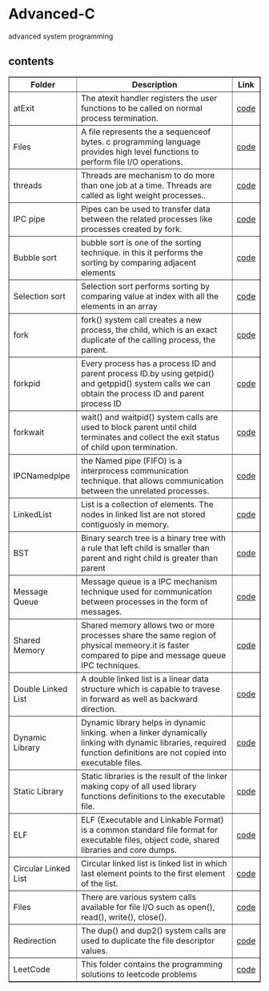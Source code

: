 # Advanced-C
advanced system programming


<h2>contents</h2>

<table style="width:100%" border="1px solid black">
<tr>
<th>Folder</th>
<th>Description</th>
<th>Link</th>
</tr>
<tr>
<td>atExit</td>
<td>The atexit handler registers the user functions to be called on normal process termination.</td>
<td><a href="https://github.com/lakshminarayana8522/Advanced-C/tree/main/atExit">code</a></td>
</tr>
<tr>
<td>Files</td>
<td>A file represents the a sequenceof bytes. c programming language provides high level functions to perform file I/O operations.</td>
<td><a href="https://github.com/lakshminarayana8522/Advanced-C/tree/main/files">code</a></td>
</tr>

<tr>
<td>threads</td>
<td>Threads are mechanism to do more than one job at a time. Threads are called as light weight processes..</td>
<td><a href="https://github.com/lakshminarayana8522/Advanced-C/tree/main/threads">code</a></td>
</tr>

<tr>
<td>IPC pipe</td>
<td>Pipes can be used to transfer data between the related processes like processes created by fork.</td>
<td><a href="https://github.com/lakshminarayana8522/Advanced-C/tree/main/IPCPipe">code</a></td>
</tr>
<tr>
<td>Bubble sort</td>
<td>bubble sort is one of the sorting technique. in this it performs the sorting by comparing adjacent elements</td>
<td><a href="https://github.com/lakshminarayana8522/Advanced-C/tree/main/bubblesort">code</a></td>
</tr>

<tr>
<td>Selection sort</td>
<td>Selection sort performs sorting by comparing value at index with all the elements in an array</td>
<td><a href="https://github.com/lakshminarayana8522/Advanced-C/tree/main/selectionSort">code</a></td>
</tr>
<tr>
<td>fork</td>
<td>fork() system call creates a new process, the child, which is an exact duplicate of the calling process, the parent.</td>
<td><a href="https://github.com/lakshminarayana8522/Advanced-C/tree/main/fork">code</a></td>
</tr>
<tr>
<td>forkpid</td>
<td>Every process has a process ID and parent process ID.by using getpid() and getppid() system calls we can obtain the process ID and parent process ID</td>
<td><a href="https://github.com/lakshminarayana8522/Advanced-C/tree/main/forkpid">code</a></td>
</tr>
<tr>
<td>forkwait</td>
<td>wait() and waitpid() system calls are used to block parent until child terminates and collect the exit status of child upon termination.</td>
<td><a href="https://github.com/lakshminarayana8522/Advanced-C/tree/main/forkwait">code</a></td>
</tr>
<tr>
<td>IPCNamedpipe</td>
<td>the Named pipe (FIFO) is a interprocess communication technique. that allows communication between the unrelated processes.</td>
<td><a href="https://github.com/lakshminarayana8522/Advanced-C/tree/main/IPC_Namedpipe">code</a></td>
</tr>
<tr>
<td>LinkedList</td>
<td>List is a collection of elements. The nodes in linked list are not stored contiguosly in memory.</td>
<td><a href="https://github.com/lakshminarayana8522/Advanced-C/tree/main/LinkedList">code<a/></td>
</tr>
<tr>
<td>BST</td>
<td>Binary search tree is a binary tree with a rule that left child is smaller than parent and right child is greater than parent</td>
<td><a href="https://github.com/lakshminarayana8522/Advanced-C/tree/main/BST">code</a></td>
</tr>
<tr>
<td>Message Queue </td>
<td> Message queue is a IPC mechanism technique used for communication between processes in the form of messages.</td>
<td><a href="https://github.com/lakshminarayana8522/Advanced-C/tree/main/MessageQueue">code</a></td>
</tr>
<tr>
<td> Shared Memory </td>
<td> Shared memory allows two or more processes share the same region of physical memeory.it is faster compared to pipe and message queue IPC techniques. </td>
<td><a href="https://github.com/lakshminarayana8522/Advanced-C/tree/main/SharedMemory">code</a></td>
</tr>
<tr>
<td>Double Linked List </td>
<td> A double linked list is a linear data structure which is capable to travese in forward as well as backward direction.</td>
<td><a href="https://github.com/lakshminarayana8522/Advanced-C/tree/main/DoubleLinkedList">code</a></td>
</tr>
<tr>
<td> Dynamic Library </td>
<td> Dynamic library helps in dynamic linking. when a linker dynamically linking with dynamic libraries, required function definitions are not copied into executable files.</td>
<td><a href="https://github.com/lakshminarayana8522/Advanced-C/tree/main/DynamicLibrary">code</a></td>
</tr>
<tr>
<td> Static Library </td>
<td> Static libraries is the result of the linker making copy of all used library functions definitions to the executable file.</td>
<td><a href="https://github.com/lakshminarayana8522/Advanced-C/tree/main/StaticLibrary">code</a></td>
</tr>
<tr>
<td>ELF</td>
<td> ELF (Executable and Linkable Format) is a common standard file format for executable files, object code, shared libraries and core dumps. </td>
<td><a href="https://github.com/lakshminarayana8522/Advanced-C/tree/main/Elf">code</a></td>
</tr>
<tr>
<td>Circular Linked List </td>
<td> Circular linked list is linked list in which last element points to the first element of the list. </td>
<td><a href="https://github.com/lakshminarayana8522/Advanced-C/tree/main/CircularLinkedList">code</a></td>
</tr>
<tr>
<td>Files</td>
<td>There are various system calls available for file I/O such as open(), read(), write(), close().</td>
<td><a href="https://github.com/lakshminarayana8522/Advanced-C/tree/main/Files">code</a></td>
</tr>
<tr>
<td>Redirection</td>
<td>The dup() and dup2() system calls are used to duplicate the file descriptor values.</td>
<td><a href="https://github.com/lakshminarayana8522/Advanced-C/tree/main/Redirection">code</a></td>
</tr>
<tr>
<td>LeetCode </td>
<td> This folder contains the programming solutions to leetcode problems </td>
<td><a href="https://github.com/lakshminarayana8522/Advanced-C/tree/main/LeetCode">code</a></td>
</tr>
</table>


